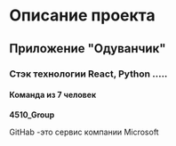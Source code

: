 # Описание проекта
## Приложение "Одуванчик"
### Стэк технологии React, Python .....
#### Команда из 7 человек


**4510_Group**

GitHab -это сервис компании Microsoft
